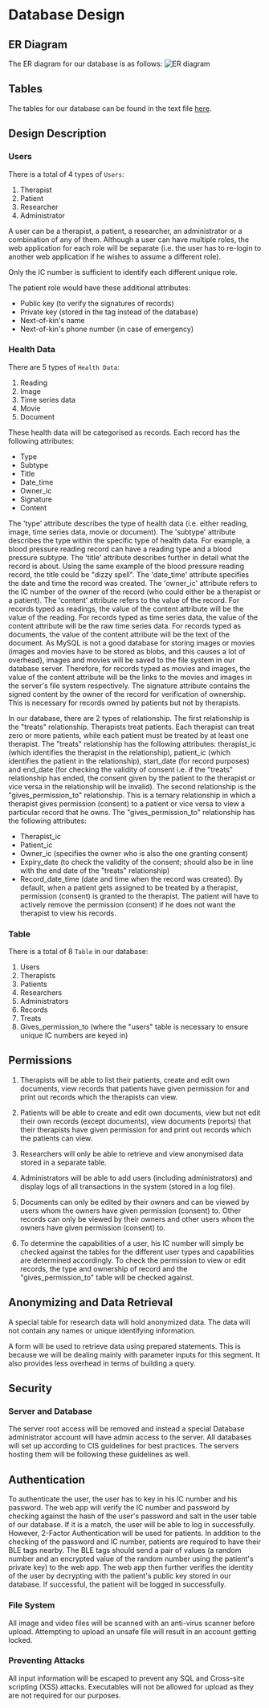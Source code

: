 # Database Design

## ER Diagram
The ER diagram for our database is as follows:
![ER diagram](https://github.com/IFS4205-2018-Sem1-Team1/first-report/raw/master/images/SimplifiedERDiagram.png)

## Tables
The tables for our database can be found in the text file [here](https://github.com/IFS4205-2018-Sem1-Team1/first-report/blob/ERDiagram/images/DB_tables.txt).

## Design Description
### Users
There is a total of 4 types of `Users`:
1. Therapist
1. Patient
1. Researcher
1. Administrator

A user can be a therapist, a patient, a researcher, an administrator or a combination of any of them. Although a user can have multiple roles, the web application for each role will be separate (i.e. the user has to re-login to another web application if he wishes to assume a different role). 

Only the IC number is sufficient to identify each different unique role.

The patient role would have these additional attributes:
* Public key (to verify the signatures of records)
* Private key (stored in the tag instead of the database)
* Next-of-kin's name
* Next-of-kin's phone number (in case of emergency)

### Health Data
There are 5 types of `Health Data`:
1. Reading
1. Image
1. Time series data
1. Movie
1. Document

These health data will be categorised as records. Each record has the following attributes:
* Type
* Subtype
* Title
* Date_time
* Owner_ic
* Signature
* Content

The 'type' attribute describes the type of health data (i.e. either reading, image, time series data, movie or document). The 'subtype' attribute describes the type within the specific type of health data. For example, a blood pressure reading record can have a reading type and a blood pressure subtype. The 'title' attribute describes further in detail what the record is about. Using the same example of the blood pressure reading record, the title could be "dizzy spell". The 'date_time' attribute specifies the date and time the record was created. The 'owner_ic' attribute refers to the IC number of the owner of the record (who could either be a therapist or a patient). The 'content' attribute refers to the value of the record. For records typed as readings, the value of the content attribute will be the value of the reading. For records typed as time series data, the value of the content attribute will be the raw time series data. For records typed as documents, the value of the content attribute will be the text of the document. As MySQL is not a good database for storing images or movies (images and movies have to be stored as blobs, and this causes a lot of overhead), images and movies will be saved to the file system in our database server. Therefore, for records typed as movies and images, the value of the content attribute will be the links to the movies and images in the server's file system respectively. The signature attribute contains the signed content by the owner of the record for verification of ownership. This is necessary for records owned by patients but not by therapists.

In our database, there are 2 types of relationship. The first relationship is the "treats" relationship. Therapists treat patients. Each therapist can treat zero or more patients, while each patient must be treated by at least one therapist. The "treats" relationship has the following attributes: therapist_ic (which identifies the therapist in the relationship), patient_ic (which identifies the patient in the relationship), start_date (for record purposes) and end_date (for checking the validity of consent i.e. if the "treats" relationship has ended, the consent given by the patient to the therapist or vice versa in the relationship will be invalid). The second relationship is the "gives_permission_to" relationship. This is a ternary relationship in which a therapist gives permission (consent) to a patient or vice versa to view a particular record that he owns. The "gives_permission_to" relationship has the following attributes:
* Therapist_ic
* Patient_ic
* Owner_ic (specifies the owner who is also the one granting consent)
* Expiry_date (to check the validity of the consent; should also be in line with the end date of the "treats" relationship)
* Record_date_time (date and time when the record was created). By default, when a patient gets assigned to be treated by a therapist, permission (consent) is granted to the therapist. The patient will have to actively remove the permission (consent) if he does not want the therapist to view his records.

### Table
There is a total of 8 `Table` in our database:
1. Users
1. Therapists
1. Patients
1. Researchers
1. Administrators
1. Records
1. Treats
1. Gives_permission_to (where the "users" table is necessary to ensure unique IC numbers are keyed in)

## Permissions
1. Therapists will be able to list their patients, create and edit own documents, view records that patients have given permission for and print out records which the therapists can view.

1. Patients will be able to create and edit own documents, view but not edit their own records (except documents), view documents (reports) that their therapists have given permission for and print out records which the patients can view.

1. Researchers will only be able to retrieve and view anonymised data stored in a separate table.

1. Administrators will be able to add users (including administrators) and display logs of all transactions in the system (stored in a log file).

1. Documents can only be edited by their owners and can be viewed by users whom the owners have given permission (consent) to. Other records can only be viewed by their owners and other users whom the owners have given permission (consent) to.

1. To determine the capabilities of a user, his IC number will simply be checked against the tables for the different user types and capabilities are determined accordingly. To check the permission to view or edit records, the type and ownership of record and the "gives_permission_to" table will be checked against.

## Anonymizing and Data Retrieval
A special table for research data will hold anonymized data. The data will not contain any names or unique identifying information. 

A form will be used to retrieve data using prepared statements. This is because we will be dealing mainly with parameter inputs for this segment. It also provides less overhead in terms of building a query.

## Security
### Server and Database
The server root access will be removed and instead a special Database administrator account will have admin access to the server. All databases will set up according to CIS guidelines for best practices. The servers hosting them will be following these guidelines as well.

## Authentication
To authenticate the user, the user has to key in his IC number and his password. The web app will verify the IC number and password by checking against the hash of the user's password and salt in the user table of our database. If it is a match, the user will be able to log in successfully. However, 2-Factor Authentication will be used for patients. In addition to the checking of the password and IC number, patients are required to have their BLE tags nearby. The BLE tags should send a pair of values (a random number and an encrypted value of the random number using the patient's private key) to the web app. The web app then further verifies the identity of the user by decrypting with the patient's public key stored in our database. If successful, the patient will be logged in successfully.

### File System
All image and video files will be scanned with an anti-virus scanner before upload. Attempting to upload an unsafe file will result in an account getting locked.

### Preventing Attacks
All input information will be escaped to prevent any SQL and Cross-site scripting (XSS) attacks. Executables will not be allowed for upload as they are not required for our purposes.
